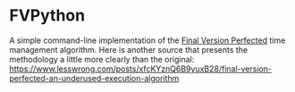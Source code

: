 # FVPython

A simple command-line implementation of the [Final Version Perfected](http://markforster.squarespace.com/blog/2021/11/16/the-final-version-perfected-fvp-instructions-reposted.html) time management algorithm. Here is another source that presents the methodology a little more clearly than the original: https://www.lesswrong.com/posts/xfcKYznQ6B9yuxB28/final-version-perfected-an-underused-execution-algorithm